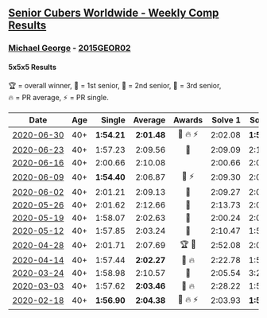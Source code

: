 <style>table {white-space: nowrap;}</style>

## [Senior Cubers Worldwide - Weekly Comp Results](/scw-comp/results/)
### [Michael George](README.md) - [2015GEOR02](https://www.worldcubeassociation.org/persons/2015GEOR02?event=555)
#### 5x5x5 Results

<span style="white-space: nowrap;">🏆 = overall winner</span>, <span style="white-space: nowrap;">🥇 = 1st senior</span>, <span style="white-space: nowrap;">🥈 = 2nd senior</span>, <span style="white-space: nowrap;">🥉 = 3rd senior</span>, <span style="white-space: nowrap;">🔥 = PR average</span>, <span style="white-space: nowrap;">⚡ = PR single</span>.

| Date | Age | Single | Average | Awards | Solve 1 | Solve 2 | Solve 3 | Solve 4 | Solve 5 | Video |
| :--: | :--: | --: | --: | :--: | --: | --: | --: | --: | --: | :-- |
| [2020-06-30](../../results/2020-06-30/555.md) | 40+ | **1:54.21** | **2:01.48** | 🥉 🔥 ⚡ | 2:02.08 | **1:54.21** | 2:10.65 | 2:01.16 | 2:01.19 | [Link](https://www.facebook.com/events/284746466306313?view=permalink&id=289855159128777) |
| [2020-06-23](../../results/2020-06-23/555.md) | 40+ | 1:57.23 | 2:09.56 | 🥉 | 2:09.09 | 2:11.95 | 2:07.64 | 1:57.23 | 2:40.27 | [Link](https://www.facebook.com/events/268636114456043?view=permalink&id=281284263191228) |
| [2020-06-16](../../results/2020-06-16/555.md) | 40+ | 2:00.66 | 2:10.08 |  | 2:00.66 | 2:09.10 | 2:11.42 | 2:17.93 | 2:09.73 | [Link](https://www.facebook.com/events/256188575607890?view=permalink&id=257844905442257) |
| [2020-06-09](../../results/2020-06-09/555.md) | 40+ | **1:54.40** | 2:06.87 | 🥉 ⚡ | 2:09.30 | 2:05.06 | 2:06.40 | 2:09.16 | **1:54.40** | [Link](https://www.facebook.com/events/1130228284009045?view=permalink&id=1135087346856472) |
| [2020-06-02](../../results/2020-06-02/555.md) | 40+ | 2:01.21 | 2:09.13 | 🥉 | 2:09.27 | 2:01.21 | 2:07.85 | 2:13.86 | 2:10.27 | [Link](https://www.facebook.com/events/573401076937046?view=permalink&id=575258266751327) |
| [2020-05-26](../../results/2020-05-26/555.md) | 40+ | 2:01.62 | 2:12.66 | 🥉 | 2:13.73 | 2:01.62 | 2:08.29 | 2:15.96 | 2:17.60 | [Link](https://www.facebook.com/events/637852836799991?view=permalink&id=641058739812734) |
| [2020-05-19](../../results/2020-05-19/555.md) | 40+ | 1:58.07 | 2:02.63 | 🥈 | 2:00.24 | 2:05.12 | 2:28.69 | 1:58.07 | 2:02.52 | [Link](https://www.facebook.com/events/201300894172579?view=permalink&id=202491050720230) |
| [2020-05-12](../../results/2020-05-12/555.md) | 40+ | 1:57.85 | 2:03.24 | 🥉 | 2:10.47 | 1:59.61 | 2:09.31 | 1:57.85 | 2:00.81 | [Link](https://www.facebook.com/events/276138643524223?view=permalink&id=280314056440015) |
| [2020-04-28](../../results/2020-04-28/555.md) | 40+ | 2:01.71 | 2:07.69 | 🏆 🥇 | 2:52.08 | 2:07.95 | 2:09.31 | 2:05.80 | 2:01.71 | [Link](https://www.facebook.com/events/543220986391837?view=permalink&id=545736689473600) |
| [2020-04-14](../../results/2020-04-14/555.md) | 40+ | 1:57.44 | **2:02.27** | 🥇 🔥 | 2:22.78 | 1:59.27 | 2:05.30 | 1:57.44 | 2:02.24 | [Link](https://www.facebook.com/events/1400953806773430?view=permalink&id=1402162106652600) |
| [2020-03-24](../../results/2020-03-24/555.md) | 40+ | 1:58.98 | 2:10.57 | 🥉 | 2:05.54 | 3:29.97 | 2:03.11 | 1:58.98 | 2:23.07 | [Link](https://www.facebook.com/events/5078365835514885?view=permalink&id=5095441573807311) |
| [2020-03-03](../../results/2020-03-03/555.md) | 40+ | 1:57.62 | **2:03.46** | 🥉 🔥 | 2:28.22 | 1:57.99 | 2:01.67 | 1:57.62 | 2:10.71 | [Link](https://www.facebook.com/events/2637344919882558?view=permalink&id=2639967129620337) |
| [2020-02-18](../../results/2020-02-18/555.md) | 40+ | **1:56.90** | **2:04.38** | 🥈 🔥 ⚡ | 2:03.93 | **1:56.90** | 2:08.24 | 2:00.97 | 2:21.06 | [Link](https://www.facebook.com/events/538921670053895?view=permalink&id=539655733313822) |


<!-- Global site tag (gtag.js) - Google Analytics -->
<script async src="https://www.googletagmanager.com/gtag/js?id=UA-86348435-3"></script>
<script>window.dataLayer = window.dataLayer || []; function gtag() {dataLayer.push(arguments);} gtag('js', new Date()); gtag('config', 'UA-86348435-3');</script>
